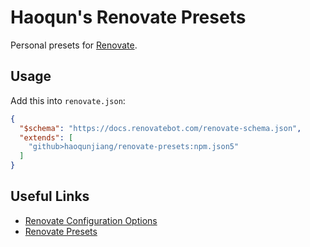 # Haoqun's Renovate Presets

Personal presets for [Renovate](https://github.com/renovatebot/renovate).

## Usage

Add this into `renovate.json`:

```json
{
  "$schema": "https://docs.renovatebot.com/renovate-schema.json",
  "extends": [
    "github>haoqunjiang/renovate-presets:npm.json5"
  ]
}
```

## Useful Links

- [Renovate Configuration Options](https://docs.renovatebot.com/configuration-options/)
- [Renovate Presets](https://docs.renovatebot.com/config-presets/)

